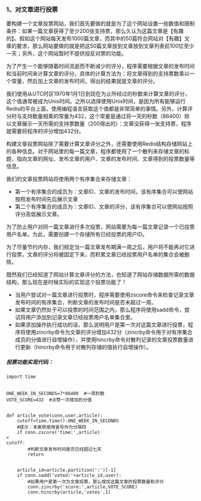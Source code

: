 ### 1、对文章进行投票

要构建一个文章投票网站，我们首先要做的就是为了这个网站设置一些数值和限制条件：如果一篇文章获得了至少200张支持票，那么久认为这篇文章是【有趣的】。假如这个网站每天发布1000篇文章，而其中的50篇符合网站对【有趣】文章的要求，那么网站要做的就是把这50篇文章放到文章放到文章列表前100位至少一天；另外，这个网站暂时不提供投反对票的功能。

为了产生一个能够随着时间流逝而不断减少的评分，程序需要根据文章的发布时间和当前时间来计算文章的评分，具体的计算方法为：将文章得到的支持票数乘以一个常量，然后加上文章的发布时间，得出的结果就是文章的评分。

我们使用从UTC时区1970年1月1日到现在为止所经过的秒数来计算文章的评分，这个值通常被成为Unix时间。之所以选择使用Unix时间，是因为所有能够运行Redis的平台上面，使用编程语言获取这个值都是非常简单的事情。另外，计算评分时与支持数量相乘的常量为432，这个常量是通过将一天的秒数（86400）除以文章展示一天所需的支持票数量（200得出的）：文章没获得一张支持票，程序就需要将程序的评分增加432分。

构建文章投票网站除了需要计算文章评分之外，还需要使用Redis结构存储网站上的各种信息。对于网站里的每一篇文章，程序都使用了一个散列来存储文章的标题、指向文章的网址、发布文章的用户、文章的发布时间、文章得到的投票数量等信息。

我们的文章投票网站将使用两个有序集合来存储文章：

* 第一个有序集合的成员为：文章ID、文章的发布时间，该有序集合可以使网站按照发布时间先后展示文章
* 第二个有序集合的成员为：文章ID、文章的评分，该有序集合可以使网站按照评分高低展示文章。

为了防止用户对同一篇文章进行多次投票，网站需要为每一篇文章记录一个已投票用户名单。为此，需要创建一个存储所有已经投票的用户ID。

为了尽量节约内存，我们规定当一篇文章发布期满一周之后，用户将不能再对它进行投票，文章的评分将被固定下来，而积累文章已经投票用户名单的集合会被删除。

既然我们已经知道了网站计算文章评分的方法，也知道了网站存储数据所需的数据结构，那么现在是时候实际的实现这个投票功能了！

* 当用户尝试对一篇文章进行投票时，程序需要使用zscore命令来检查记录文章发布时间的有序集合，判断文章的发布时间是否未超过一周。
* 如果文章仍然处于可以投票的时间范围之内，那么程序将使用sadd命令，尝试将用户添加到记录文章已经投票用户名单集合里。
* 如果添加操作执行成功的话，那么说明用户是第一次对这篇文章进行投票，程序将使用zincrby命令为文章的评分增加432分（zincrby命令用于对有序集合成员的分值进行自增操作），并使用hincrby命令对散列记录的文章投票数量进行更新（hincrby命令用于对散列存储的值执行自增操作）。

##### 投票功能实现代码：

```
import time


ONE_WEEK_IN_SECONDS=7*86400  #一周秒数
VOTE_SCORE=432  #点赞一次增加的分值


def article_vote(conn,user,article):
    cutoff=time.time()-ONE_WEEK_IN_SECONDS
    #提示：本案例使用冒号作为分隔符
    if conn.zscore('time:',article)
<
cutoff:
        #判断文章发布时间是否已经超过七天
        return


    article_id=article.partition(':')[-1]
    if conn.sadd('voted:'+article_id,user):
        #如果用户是第一次为文章投票，那么增加这篇文章的投票数量和评分
        conn.zincrby('score:',article,VOTE_SCORE)
        conn.hincrby(article,'votes',1)
```




